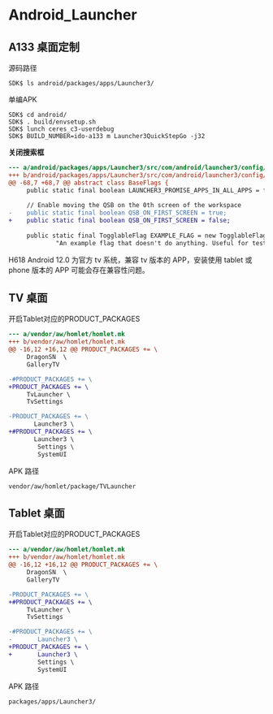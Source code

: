 # Android_Launcher



## A133 桌面定制

源码路径

```
SDK$ ls android/packages/apps/Launcher3/
```

单编APK

```
SDK$ cd android/
SDK$ . build/envsetup.sh
SDK$ lunch ceres_c3-userdebug
SDK$ BUILD_NUMBER=ido-a133 m Launcher3QuickStepGo -j32
```

**关闭搜索框**

```diff
--- a/android/packages/apps/Launcher3/src/com/android/launcher3/config/BaseFlags.java
+++ b/android/packages/apps/Launcher3/src/com/android/launcher3/config/BaseFlags.java
@@ -68,7 +68,7 @@ abstract class BaseFlags {
     public static final boolean LAUNCHER3_PROMISE_APPS_IN_ALL_APPS = false;
 
     // Enable moving the QSB on the 0th screen of the workspace
-    public static final boolean QSB_ON_FIRST_SCREEN = true;
+    public static final boolean QSB_ON_FIRST_SCREEN = false;
 
     public static final TogglableFlag EXAMPLE_FLAG = new TogglableFlag("EXAMPLE_FLAG", true,
             "An example flag that doesn't do anything. Useful for testing");
```



H618 Android 12.0 为官方 tv 系统，兼容 tv 版本的 APP，安装使用 tablet 或 phone 版本的 APP 可能会存在兼容性问题。

## TV 桌面

开启Tablet对应的PRODUCT_PACKAGES

```diff
--- a/vendor/aw/homlet/homlet.mk
+++ b/vendor/aw/homlet/homlet.mk
@@ -16,12 +16,12 @@ PRODUCT_PACKAGES += \
     DragonSN  \
     GalleryTV

-#PRODUCT_PACKAGES += \
+PRODUCT_PACKAGES += \
     TvLauncher \
     TvSettings

-PRODUCT_PACKAGES += \
       Launcher3 \
+#PRODUCT_PACKAGES += \
       Launcher3 \
        Settings \
        SystemUI
```

APK 路径

```
vendor/aw/homlet/package/TVLauncher
```



## Tablet 桌面

开启Tablet对应的PRODUCT_PACKAGES

```diff
--- a/vendor/aw/homlet/homlet.mk
+++ b/vendor/aw/homlet/homlet.mk
@@ -16,12 +16,12 @@ PRODUCT_PACKAGES += \
     DragonSN  \
     GalleryTV

-PRODUCT_PACKAGES += \
+#PRODUCT_PACKAGES += \
     TvLauncher \
     TvSettings

-#PRODUCT_PACKAGES += \
-       Launcher3 \
+PRODUCT_PACKAGES += \
+       Launcher3 \
        Settings \
        SystemUI
```

APK 路径

```
packages/apps/Launcher3/
```

